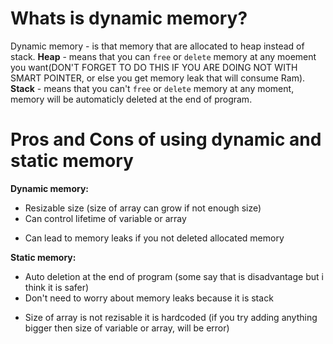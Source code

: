 # Whats is dynamic memory?
Dynamic memory - is that memory that are allocated to heap instead of stack. **Heap** - means that you can `free` or `delete` memory at any moement you want(DON'T FORGET TO DO THIS IF YOU ARE DOING NOT WITH SMART POINTER, or else you get memory leak that will consume Ram). **Stack** - means that you can't `free` or `delete` memory at any moment, memory will be automaticly deleted at the end of program. 

# Pros and Cons of using dynamic and static memory
**Dynamic memory:**
  + Resizable size (size of array can grow if not enough size)
  + Can control lifetime of variable or array
  - Can lead to memory leaks if you not deleted allocated memory

**Static memory:**
  + Auto deletion at the end of program (some say that is disadvantage but i think it is safer)
  + Don't need to worry about memory leaks because it is stack
  - Size of array is not rezisable it is hardcoded (if you try adding anything bigger then size of variable or array, will be error)
